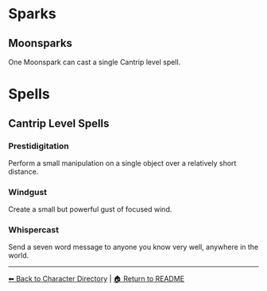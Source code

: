 # Sparks
## Moonsparks
One Moonspark can cast a single Cantrip level spell.


# Spells

## Cantrip Level Spells
### Prestidigitation
Perform a small manipulation on a single object over a relatively short distance.

### Windgust
Create a small but powerful gust of focused wind.

### Whispercast
Send a seven word message to anyone you know very well, anywhere in the world.

---

[⬅ Back to Character Directory](../characters/character-directory.md) | [🏠 Return to README](../README.md)

